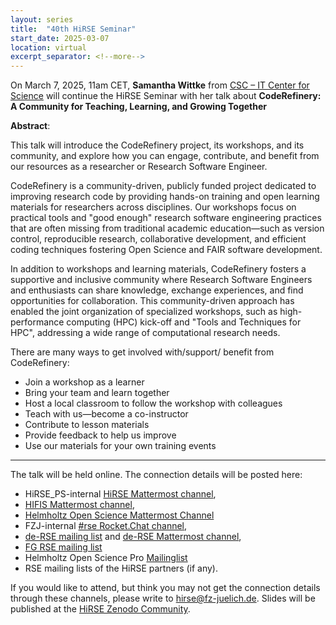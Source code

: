 ```yaml
---
layout: series
title:  "40th HiRSE Seminar"
start_date: 2025-03-07
location: virtual
excerpt_separator: <!--more-->
---
```


On March 7, 2025, 11am CET, **Samantha Wittke** from [CSC – IT Center for Science](https://csc.fi/en/) will continue the HiRSE Seminar with her talk about **CodeRefinery: A Community for Teaching, Learning, and Growing Together**
<!--more-->

**Abstract**:

This talk will introduce the CodeRefinery project, its workshops, and its community, and explore how you can engage, contribute, and benefit from our resources as a researcher or Research Software Engineer.

CodeRefinery is a community-driven, publicly funded project dedicated to improving research code by providing hands-on training and open learning materials for researchers across disciplines. Our workshops focus on practical tools and "good enough" research software engineering practices that are often missing from traditional academic education—such as version control, reproducible research, collaborative development, and efficient coding techniques fostering Open Science and FAIR software development.

In addition to workshops and learning materials, CodeRefinery fosters a supportive and inclusive community where Research Software Engineers and enthusiasts can share knowledge, exchange experiences, and find opportunities for collaboration. This community-driven approach has enabled the joint organization of specialized workshops, such as high-performance computing (HPC) kick-off and "Tools and Techniques for HPC", addressing a wide range of computational research needs.

There are many ways to get involved with/support/ benefit from CodeRefinery:
* Join a workshop as a learner
* Bring your team and learn together
* Host a local classroom to follow the workshop with colleagues
* Teach with us—become a co-instructor
* Contribute to lesson materials
* Provide feedback to help us improve
* Use our materials for your own training events

***

The talk will be held online. The connection details will be posted here:

* HiRSE_PS-internal [HiRSE Mattermost channel](https://mattermost.hzdr.de/hirse),
* [HIFIS Mattermost channel](https://mattermost.hzdr.de/hifis), 
* [Helmholtz Open Science Mattermost Channel](https://mattermost.hzdr.de/open-science)
* FZJ-internal [#rse Rocket.Chat channel](https://chat.fz-juelich.de/channel/rse),
* [de-RSE mailing list](https://de-rse.org/de/join.html) and [de-RSE Mattermost channel](https://chat.gwdg.de/channel/derse),
* [FG RSE mailing list](https://fg-rse.gi.de/weiteres/mailingliste)
* Helmholtz Open Science Pro [Mailinglist](https://os.helmholtz.de/en/newsroom/mailing-list/)
* RSE mailing lists of the HiRSE partners (if any).

If you would like to attend, but think you may not get the connection details through these channels, please write to [hirse@fz-juelich.de](mailto:hirse@fz-juelich.de). Slides will be published at the [HiRSE Zenodo Community](https://zenodo.org/communities/hirse/).
